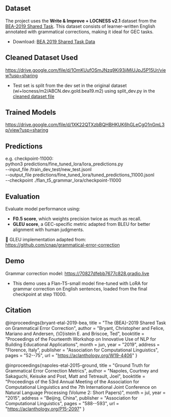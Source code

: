 ## Dataset

The project uses the **Write & Improve + LOCNESS v2.1** dataset from the [BEA-2019 Shared Task](https://www.cl.cam.ac.uk/research/nl/bea2019st/#data). This dataset consists of learner-written English annotated with grammatical corrections, making it ideal for GEC tasks.

- Download: [BEA 2019 Shared Task Data](https://www.cl.cam.ac.uk/research/nl/bea2019st/#data)

## Cleaned Dataset Used

https://drive.google.com/file/d/1OmKUufOSmJNzq9Ki93jiMiUJpJ5P15Ur/view?usp=sharing

- Test set is split from the dev set in the original dataset (wi+locness/m2/ABCN.dev.gold.bea19.m2) using split_dev.py in the [cleaned dataset file](https://drive.google.com/file/d/1OmKUufOSmJNzq9Ki93jiMiUJpJ5P15Ur/view?usp=sharing)


## Trained Models

https://drive.google.com/file/d/1XK22QTXzbBQHBHKUK6hGLeCgO1nGmL3p/view?usp=sharing

## Predictions
e.g. checkpoint-11000:<br>
                      python3 predictions/fine_tuned_lora/lora_predictions.py \
                        --input_file /train_dev_test/new_test.jsonl \
                        --output_file predictions/fine_tuned_lora/tuned_predictions_11000.jsonl \
                        --checkpoint ./flan_t5_grammar_lora/checkpoint-11000

##  Evaluation

Evaluate model performance using:

- **F0.5 score**, which weights precision twice as much as recall.
- **GLEU score**, a GEC-specific metric adapted from BLEU for better alignment with human judgments.

📍 GLEU implementation adapted from:  
https://github.com/cnap/grammatical-error-correction

## Demo

Grammar correction model: https://70827dfebb7677c828.gradio.live
- This demo uses a Flan-T5-small model fine-tuned with LoRA for grammar correction on English sentences, loaded from the final checkpoint at step 11000.

## Citation

@inproceedings{bryant-etal-2019-bea,
  title = "The {BEA}-2019 Shared Task on Grammatical Error Correction",
  author = "Bryant, Christopher and Felice, Mariano and Andersen, {\O}istein E. and Briscoe, Ted",
  booktitle = "Proceedings of the Fourteenth Workshop on Innovative Use of NLP for Building Educational Applications",
  month = jun,
  year = "2019",
  address = "Florence, Italy",
  publisher = "Association for Computational Linguistics",
  pages = "52--75",
  url = "https://aclanthology.org/W19-4406"
}

@inproceedings{napoles-etal-2015-ground,
  title = "Ground Truth for Grammatical Error Correction Metrics",
  author = "Napoles, Courtney and Sakaguchi, Keisuke and Post, Matt and Tetreault, Joel",
  booktitle = "Proceedings of the 53rd Annual Meeting of the Association for Computational Linguistics and the 7th International Joint Conference on Natural Language Processing (Volume 2: Short Papers)",
  month = jul,
  year = "2015",
  address = "Beijing, China",
  publisher = "Association for Computational Linguistics",
  pages = "588--593",
  url = "https://aclanthology.org/P15-2097"
}
